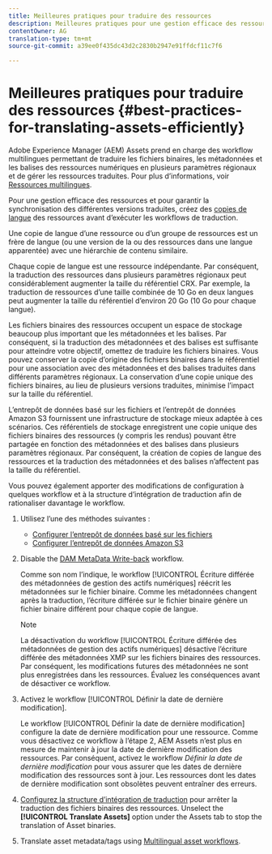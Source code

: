 ```yaml
---
title: Meilleures pratiques pour traduire des ressources
description: Meilleures pratiques pour une gestion efficace des ressources afin de synchroniser les diverses versions traduites et de rationaliser les workflows de traduction.
contentOwner: AG
translation-type: tm+mt
source-git-commit: a39ee0f435dc43d2c2830b2947e91ffdcf11c7f6

---
```



# Meilleures pratiques pour traduire des ressources {#best-practices-for-translating-assets-efficiently}

Adobe Experience Manager (AEM) Assets prend en charge des workflow multilingues permettant de traduire les fichiers binaires, les métadonnées et les balises des ressources numériques en plusieurs paramètres régionaux et de gérer les ressources traduites. Pour plus d’informations, voir [Ressources multilingues](multilingual-assets.md).

Pour une gestion efficace des ressources et pour garantir la synchronisation des différentes versions traduites, créez des [copies de langue](preparing-assets-for-translation.md) des ressources avant d’exécuter les workflows de traduction.

Une copie de langue d’une ressource ou d’un groupe de ressources est un frère de langue (ou une version de la ou des ressources dans une langue apparentée) avec une hiérarchie de contenu similaire.

Chaque copie de langue est une ressource indépendante. Par conséquent, la traduction des ressources dans plusieurs paramètres régionaux peut considérablement augmenter la taille du référentiel CRX. Par exemple, la traduction de ressources d’une taille combinée de 10 Go en deux langues peut augmenter la taille du référentiel d’environ 20 Go (10 Go pour chaque langue).

Les fichiers binaires des ressources occupent un espace de stockage beaucoup plus important que les métadonnées et les balises. Par conséquent, si la traduction des métadonnées et des balises est suffisante pour atteindre votre objectif, omettez de traduire les fichiers binaires. Vous pouvez conserver la copie d’origine des fichiers binaires dans le référentiel pour une association avec des métadonnées et des balises traduites dans différents paramètres régionaux. La conservation d’une copie unique des fichiers binaires, au lieu de plusieurs versions traduites, minimise l’impact sur la taille du référentiel.

L’entrepôt de données basé sur les fichiers et l’entrepôt de données Amazon S3 fournissent une infrastructure de stockage mieux adaptée à ces scénarios. Ces référentiels de stockage enregistrent une copie unique des fichiers binaires des ressources (y compris les rendus) pouvant être partagée en fonction des métadonnées et des balises dans plusieurs paramètres régionaux. Par conséquent, la création de copies de langue des ressources et la traduction des métadonnées et des balises n’affectent pas la taille du référentiel.

Vous pouvez également apporter des modifications de configuration à quelques workflow et à la structure d’intégration de traduction afin de rationaliser davantage le workflow.

1. Utilisez l’une des méthodes suivantes :

   * [Configurer l’entrepôt de données basé sur les fichiers](/help/sites-deploying/data-store-config.md)
   * [Configurer l’entrepôt de données Amazon S3](/help/sites-deploying/data-store-config.md)

1. Disable the [DAM MetaData Write-back](/help/sites-administering/workflow-offloader.md#disable-offloading) workflow.

   Comme son nom l’indique, le workflow [!UICONTROL Écriture différée des métadonnées de gestion des actifs numériques] réécrit les métadonnées sur le fichier binaire. Comme les métadonnées changent après la traduction, l’écriture différée sur le fichier binaire génère un fichier binaire différent pour chaque copie de langue.

   >[!NOTE]
   >
   >La désactivation du workflow [!UICONTROL Écriture différée des métadonnées de gestion des actifs numériques] désactive l’écriture différée des métadonnées XMP sur les fichiers binaires des ressources. Par conséquent, les modifications futures des métadonnées ne sont plus enregistrées dans les ressources. Évaluez les conséquences avant de désactiver ce workflow.

1. Activez le workflow [!UICONTROL Définir la date de dernière modification].

   Le workflow [!UICONTROL Définir la date de dernière modification] configure la date de dernière modification pour une ressource. Comme vous désactivez ce workflow à l’étape 2, AEM Assets n’est plus en mesure de maintenir à jour la date de dernière modification des ressources. Par conséquent, activez le workflow *Définir la date de dernière modification* pour vous assurer que les dates de dernière modification des ressources sont à jour. Les ressources dont les dates de dernière modification sont obsolètes peuvent entraîner des erreurs.

1. [Configurez la structure d’intégration de traduction](/help/sites-administering/tc-tic.md) pour arrêter la traduction des fichiers binaires des ressources. Unselect the **[!UICONTROL Translate Assets]** option under the Assets tab to stop the translation of Asset binaries.
1. Translate asset metadata/tags using [Multilingual asset workflows](multilingual-assets.md).
